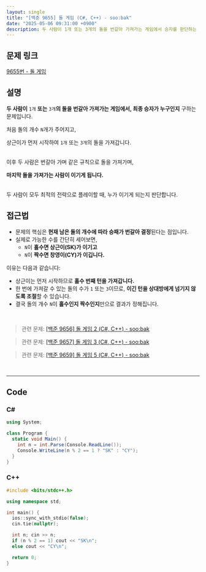 ```yaml
---
layout: single
title: "[백준 9655] 돌 게임 (C#, C++) - soo:bak"
date: "2025-05-06 09:31:00 +0900"
description: 두 사람이 1개 또는 3개의 돌을 번갈아 가져가는 게임에서 승자를 판단하는 백준 9655번 돌 게임 문제의 C# 및 C++ 풀이 및 해설
---
```


## 문제 링크
[9655번 - 돌 게임](https://www.acmicpc.net/problem/9655)

## 설명
**두 사람이** `1개` **또는** `3개`**의 돌을 번갈아 가져가는 게임에서, 최종 승자가 누구인지** 구하는 문제입니다.

처음 돌의 개수 `N`개가 주어지고,

상근이가 먼저 시작하여 `1개` 또는 `3개`의 돌을 가져갑니다.

<br>
이후 두 사람은 번갈아 가며 같은 규칙으로 돌을 가져가며,

**마지막 돌을 가져가는 사람이 이기게 됩니다.**

<br>
두 사람이 모두 최적의 전략으로 플레이할 때, 누가 이기게 되는지 판단합니다.

<br>

## 접근법
- 문제의 핵심은 **현재 남은 돌의 개수에 따라 승패가 번갈아 결정**된다는 점입니다.
- 실제로 가능한 수를 간단히 세어보면,
  - `N`이 **홀수면 상근이(SK)가 이기고**
  - `N`이 **짝수면 창영이(CY)가 이깁니다.**

이유는 다음과 같습니다:
- 상근이는 먼저 시작하므로 **홀수 번째 턴을 가져갑니다.**
- 한 번에 가져갈 수 있는 돌의 수가 `1` 또는 `3`이므로, **이긴 턴을 상대방에게 넘기지 않도록 조절**할 수 있습니다.
- 결국 돌의 개수 `N`이 **홀수인지 짝수인지**만으로 결과가 정해집니다.

<br>

> 관련 문제: [[백준 9656] 돌 게임 2 (C#, C++) - soo:bak](https://soo-bak.github.io/algorithm/boj/stone-game2-40)

> 관련 문제: [[백준 9657] 돌 게임 3 (C#, C++) - soo:bak](https://soo-bak.github.io/algorithm/boj/stone-game3-62)

> 관련 문제: [[백준 9659] 돌 게임 5 (C#, C++) - soo:bak](https://soo-bak.github.io/algorithm/boj/rockgame5-1724)

<br>

---

## Code

### C#

```csharp
using System;

class Program {
  static void Main() {
    int n = int.Parse(Console.ReadLine());
    Console.WriteLine(n % 2 == 1 ? "SK" : "CY");
  }
}
```

### C++

```cpp
#include <bits/stdc++.h>

using namespace std;

int main() {
  ios::sync_with_stdio(false);
  cin.tie(nullptr);

  int n; cin >> n;
  if (n % 2 == 1) cout << "SK\n";
  else cout << "CY\n";

  return 0;
}
```
